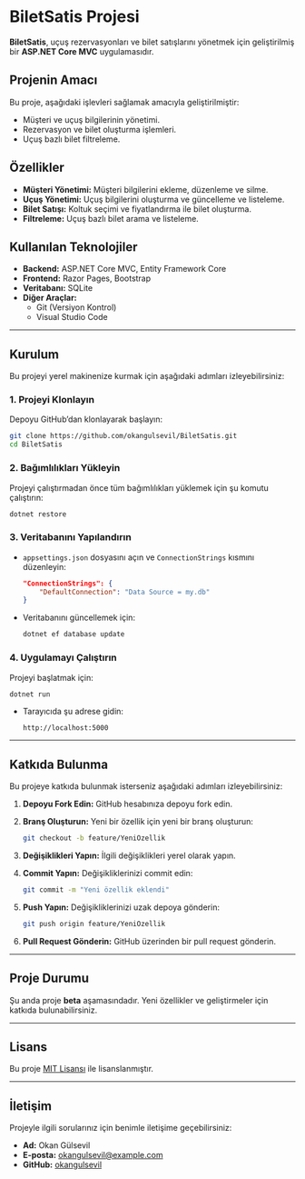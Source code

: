 
# BiletSatis Projesi

**BiletSatis**, uçuş rezervasyonları ve bilet satışlarını yönetmek için geliştirilmiş bir **ASP.NET Core MVC** uygulamasıdır.

## Projenin Amacı

Bu proje, aşağıdaki işlevleri sağlamak amacıyla geliştirilmiştir:
- Müşteri ve uçuş bilgilerinin yönetimi.
- Rezervasyon ve bilet oluşturma işlemleri.
- Uçuş bazlı bilet filtreleme.

## Özellikler

- **Müşteri Yönetimi:** Müşteri bilgilerini ekleme, düzenleme ve silme.
- **Uçuş Yönetimi:** Uçuş bilgilerini oluşturma ve güncelleme ve listeleme.
- **Bilet Satışı:** Koltuk seçimi ve fiyatlandırma ile bilet oluşturma.
- **Filtreleme:** Uçuş bazlı bilet arama ve listeleme.

## Kullanılan Teknolojiler

- **Backend:** ASP.NET Core MVC, Entity Framework Core
- **Frontend:** Razor Pages, Bootstrap
- **Veritabanı:** SQLite
- **Diğer Araçlar:**
  - Git (Versiyon Kontrol)
  - Visual Studio Code

---

## Kurulum

Bu projeyi yerel makinenize kurmak için aşağıdaki adımları izleyebilirsiniz:

### **1. Projeyi Klonlayın**
Depoyu GitHub’dan klonlayarak başlayın:
```bash
git clone https://github.com/okangulsevil/BiletSatis.git
cd BiletSatis
```

### **2. Bağımlılıkları Yükleyin**
Projeyi çalıştırmadan önce tüm bağımlılıkları yüklemek için şu komutu çalıştırın:
```bash
dotnet restore
```

### **3. Veritabanını Yapılandırın**
- `appsettings.json` dosyasını açın ve `ConnectionStrings` kısmını düzenleyin:
  ```json
  "ConnectionStrings": {
      "DefaultConnection": "Data Source = my.db"
  }
  ```

- Veritabanını güncellemek için:
  ```bash
  dotnet ef database update
  ```

### **4. Uygulamayı Çalıştırın**
Projeyi başlatmak için:
```bash
dotnet run
```

- Tarayıcıda şu adrese gidin:
  ```
  http://localhost:5000
  ```

---


## Katkıda Bulunma

Bu projeye katkıda bulunmak isterseniz aşağıdaki adımları izleyebilirsiniz:

1. **Depoyu Fork Edin:** 
   GitHub hesabınıza depoyu fork edin.

2. **Branş Oluşturun:** 
   Yeni bir özellik için yeni bir branş oluşturun:
   ```bash
   git checkout -b feature/YeniOzellik
   ```

3. **Değişiklikleri Yapın:** 
   İlgili değişiklikleri yerel olarak yapın.

4. **Commit Yapın:**
   Değişikliklerinizi commit edin:
   ```bash
   git commit -m "Yeni özellik eklendi"
   ```

5. **Push Yapın:**
   Değişikliklerinizi uzak depoya gönderin:
   ```bash
   git push origin feature/YeniOzellik
   ```

6. **Pull Request Gönderin:** 
   GitHub üzerinden bir pull request gönderin.

---

## Proje Durumu

Şu anda proje **beta** aşamasındadır. Yeni özellikler ve geliştirmeler için katkıda bulunabilirsiniz.

---

## Lisans

Bu proje [MIT Lisansı](https://opensource.org/licenses/MIT) ile lisanslanmıştır.

---

## İletişim

Projeyle ilgili sorularınız için benimle iletişime geçebilirsiniz:

- **Ad:** Okan Gülsevil
- **E-posta:** [okangulsevil@example.com](mailto:okangulsevil@gmail.com)
- **GitHub:** [okangulsevil](https://github.com/okangulsevil)
